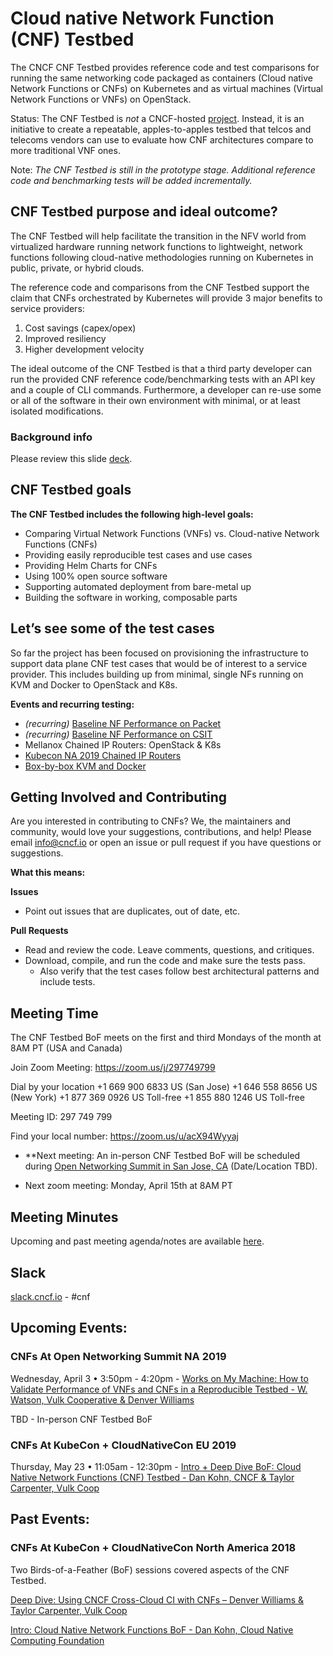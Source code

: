 # Cloud native Network Function (CNF) Testbed

The CNCF CNF Testbed provides reference code and test comparisons for running the same networking code packaged as containers (Cloud native Network Functions or CNFs) on Kubernetes and as virtual machines (Virtual Network Functions or VNFs) on OpenStack.

Status: The CNF Testbed is *not* a CNCF-hosted [project](https://www.cncf.io/projects/). Instead, it is an initiative to create a repeatable, apples-to-apples testbed that telcos and telecoms vendors can use to evaluate how CNF architectures compare to more traditional VNF ones.

Note: _The CNF Testbed is still in the prototype stage. Additional reference code and benchmarking tests will be added incrementally._


## CNF Testbed purpose and ideal outcome?

The CNF Testbed will help facilitate the transition in the NFV world from virtualized hardware running network functions to lightweight, network functions following cloud-native methodologies running on Kubernetes in public, private, or hybrid clouds. 

The reference code and comparisons from the CNF Testbed support the claim that CNFs orchestrated by Kubernetes will provide 3 major benefits to service providers: 

1. Cost savings (capex/opex)
1. Improved resiliency
1. Higher development velocity

The ideal outcome of the CNF Testbed is that a third party developer can run the provided CNF reference code/benchmarking tests with an API key and a couple of CLI commands. Furthermore, a developer can re-use some or all of the software in their own environment with minimal, or at least isolated modifications.

### Background info

Please review this slide [deck](https://docs.google.com/presentation/u/1/d/1nsPINvxQwZZR_7E4mAzr-50eFCBhbCHsmik6DI_yFA0/).

## CNF Testbed goals

**The CNF Testbed includes the following high-level goals:**

- Comparing Virtual Network Functions (VNFs) vs. Cloud-native Network Functions (CNFs)
- Providing easily reproducible test cases and use cases
- Providing Helm Charts for CNFs
- Using 100% open source software
- Supporting automated deployment from bare-metal up
- Building the software in working, composable parts 


## Let’s see some of the test cases

So far the project has been focused on provisioning the infrastructure to support data plane CNF test cases that would be of interest to a service provider. This includes building up from minimal, single NFs running on KVM and Docker to OpenStack and K8s.

**Events and recurring testing:** 

- _(recurring)_ [Baseline NF Performance on Packet](https://github.com/cncf/cnfs/tree/master/comparison/baseline_nf_performance-packet)
- _(recurring)_ [Baseline NF Performance on CSIT](https://github.com/cncf/cnfs/tree/master/comparison/baseline_nf_performance-csit)
- Mellanox Chained IP Routers: OpenStack & K8s
- [Kubecon NA 2019 Chained IP Routers](https://github.com/cncf/cnfs/blob/master/comparison/kubecon18-chained_nf_test/README.md)
- [Box-by-box KVM and Docker](https://github.com/cncf/cnfs/tree/master/comparison/box-by-box-kvm-docker)




## Getting Involved and Contributing

Are you interested in contributing to CNFs? We, the maintainers and community,
would love your suggestions, contributions, and help! Please email info@cncf.io or open an issue or pull request if you have questions or suggestions.

**What this means:**

__Issues__
* Point out issues that are duplicates, out of date, etc.

__Pull Requests__
* Read and review the code. Leave comments, questions, and critiques.
* Download, compile, and run the code and make sure the tests pass.
  - Also verify that the test cases follow best architectural patterns and include tests.

## Meeting Time

The CNF Testbed BoF meets on the first and third Mondays of the month at 8AM PT (USA and Canada)

Join Zoom Meeting:  https://zoom.us/j/297749799

Dial by your location
        +1 669 900 6833 US (San Jose)
        +1 646 558 8656 US (New York)
        +1 877 369 0926 US Toll-free
        +1 855 880 1246 US Toll-free

Meeting ID: 297 749 799

Find your local number: https://zoom.us/u/acX94Wyyaj

- **Next meeting: An in-person CNF Testbed BoF will be scheduled during [Open Networking Summit in San Jose, CA](https://events.linuxfoundation.org/events/open-networking-summit-north-america-2019/) (Date/Location TBD).

- Next zoom meeting: Monday, April 15th at 8AM PT 

## Meeting Minutes

Upcoming and past meeting agenda/notes are available [here](https://tinyurl.com/cncf-cnf-testbed-bof).

## Slack
[slack.cncf.io](slack.cncf.io) - #cnf



## Upcoming Events:

### CNFs At Open Networking Summit NA 2019

Wednesday, April 3 • 3:50pm - 4:20pm - [Works on My Machine: How to Validate Performance of VNFs and CNFs in a Reproducible Testbed - W. Watson, Vulk Cooperative & Denver Williams](https://sched.co/LKUF)

TBD - In-person CNF Testbed BoF

### CNFs At KubeCon + CloudNativeCon EU 2019

Thursday, May 23 • 11:05am - 12:30pm - [Intro + Deep Dive BoF: Cloud Native Network Functions (CNF) Testbed - Dan Kohn, CNCF & Taylor Carpenter, Vulk Coop](https://sched.co/MSzj)

## Past Events:

### CNFs At KubeCon + CloudNativeCon North America 2018

Two Birds-of-a-Feather (BoF) sessions covered aspects of the CNF Testbed.

[Deep Dive: Using CNCF Cross-Cloud CI with CNFs – Denver Williams & Taylor Carpenter, Vulk Coop](https://kccna18.sched.com/event/Greb)

[Intro: Cloud Native Network Functions BoF - Dan Kohn, Cloud Native Computing Foundation](https://kccna18.sched.com/event/JCLS)
